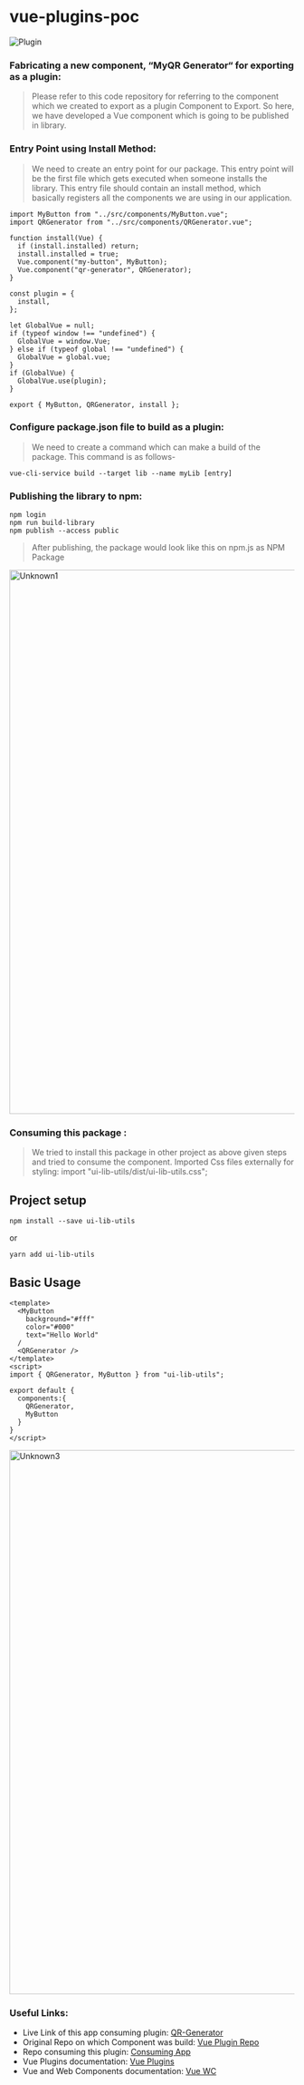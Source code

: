 # vue-plugins-poc
![Plugin](https://github.com/user-attachments/assets/84d46f85-cba0-488c-a571-a3ce0ced9280)

### Fabricating a new component, “MyQR Generator“ for exporting as a plugin:
> Please refer to this code repository for referring to the component which we created to export as a plugin Component to Export. So here, we have developed a Vue component which is going to be published in library.
 
### Entry Point using Install Method:
> We need to create an entry point for our package. This entry point will be the first file which gets executed when someone installs the library. This entry file should contain an install method, which basically registers all the components we are using in our application.
> 
```
import MyButton from "../src/components/MyButton.vue";
import QRGenerator from "../src/components/QRGenerator.vue";

function install(Vue) {
  if (install.installed) return;
  install.installed = true;
  Vue.component("my-button", MyButton);
  Vue.component("qr-generator", QRGenerator);
}

const plugin = {
  install,
};

let GlobalVue = null;
if (typeof window !== "undefined") {
  GlobalVue = window.Vue;
} else if (typeof global !== "undefined") {
  GlobalVue = global.vue;
}
if (GlobalVue) {
  GlobalVue.use(plugin);
}

export { MyButton, QRGenerator, install };
```

### Configure package.json file to build as a plugin: 
> We need to create a command which can make a build of the package. This command is as follows-
```
vue-cli-service build --target lib --name myLib [entry]
```

### Publishing the library to npm:
```
npm login
npm run build-library
npm publish --access public
```

> After publishing, the package would look like this on npm.js as NPM Package
<img width="960" alt="Unknown1" src="https://github.com/user-attachments/assets/d492083b-a42d-4e7f-97e7-7bdb10f53e62">

### Consuming this package :
> We tried to install this package in other project as above given steps and tried to consume the component. Imported Css files externally for styling: import "ui-lib-utils/dist/ui-lib-utils.css";

## Project setup

```
npm install --save ui-lib-utils
```

or

```
yarn add ui-lib-utils
```

## Basic Usage

```
<template>
  <MyButton
    background="#fff"
    color="#000"
    text="Hello World"
  /
  <QRGenerator />
</template>
<script>
import { QRGenerator, MyButton } from "ui-lib-utils";

export default {
  components:{
    QRGenerator,
    MyButton
  }
}
</script>
```
<img width="960" alt="Unknown3" src="https://github.com/user-attachments/assets/361b37b8-60a4-416b-afb7-2283f9879c95">

### Useful Links:

- Live Link of this app consuming plugin: [QR-Generator](https://qr-generator-library-component.netlify.app/)
- Original Repo on which Component was build: [Vue Plugin Repo](https://github.com/vj015/ui-lib-utils/)
- Repo consuming this plugin: [Consuming App](https://github.com/vj015/submit-customer-data/blob/main/src/App.vue)
- Vue Plugins documentation: [Vue Plugins](https://vuejs.org/guide/reusability/plugins)
- Vue and Web Components documentation: [Vue WC](https://vuejs.org/guide/extras/web-components)

